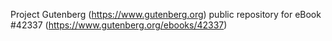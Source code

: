 Project Gutenberg (https://www.gutenberg.org) public repository for eBook #42337 (https://www.gutenberg.org/ebooks/42337)
